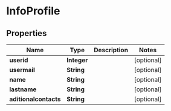 

# InfoProfile

## Properties

Name | Type | Description | Notes
------------ | ------------- | ------------- | -------------
**userid** | **Integer** |  |  [optional]
**usermail** | **String** |  |  [optional]
**name** | **String** |  |  [optional]
**lastname** | **String** |  |  [optional]
**aditionalcontacts** | **String** |  |  [optional]



